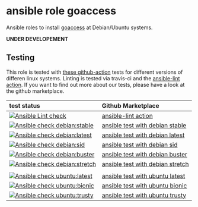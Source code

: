  ansible role goaccess
===========================
Ansible roles to install [goaccess](https://github.com/allinurl/goaccess.git) at Debian/Ubuntu systems.

**UNDER DEVELOPEMENT**

 Testing
----------
This role is tested with [these github-action](https://github.com/search?q=topic%3Acheck-ansible+topic%3Agithub-actions+org%3Aroles-ansible&type=Repositories) tests for different versions of differen linux systems. Linting is tested via travis-ci and the  [ansible-lint action](https://github.com/marketplace/actions/ansible-lint).
If you want to find out more about our tests, please have a look at the github marketplace.

| test status | Github Marketplace |
| :---------  | :----------------  |
| [![Ansible Lint check](https://github.com/roles-ansible/ansible_role_goaccess/workflows/Ansible%20Lint%20check/badge.svg)](https://github.com/roles-ansible/ansible_role_goaccess/actions?query=workflow%3A%22Ansible+Lint+check%22) | [ansible-lint action](https://github.com/marketplace/actions/ansible-lint)
| [![Ansible check debian:stable](https://github.com/roles-ansible/ansible_role_goaccess/workflows/Ansible%20check%20debian:stable/badge.svg)](https://github.com/roles-ansible/ansible_role_goaccess/actions?query=workflow%3A%22Ansible+check+debian%3Astable%22) | [ansible test with debian stable](https://github.com/marketplace/actions/check-ansible-debian-stable) |
| [![Ansible check debian:latest](https://github.com/roles-ansible/ansible_role_goaccess/workflows/Ansible%20check%20debian:latest/badge.svg)](https://github.com/roles-ansible/ansible_role_goaccess/actions?query=workflow%3A%22Ansible+check+debian%3Alatest%22) | [ansible test with debian latest](https://github.com/marketplace/actions/check-ansible-debian-latest) |
| [![Ansible check debian:sid](https://github.com/roles-ansible/ansible_role_goaccess/workflows/Ansible%20check%20debian:sid/badge.svg)](https://github.com/roles-ansible/ansible_role_goaccess/actions?query=workflow%3A%22Ansible+check+debian%3Asid%22) | [ansible test with debian sid](https://github.com/marketplace/actions/check-ansible-debian-sid) |
| [![Ansible check debian:buster](https://github.com/roles-ansible/ansible_role_goaccess/workflows/Ansible%20check%20debian:buster/badge.svg)](https://github.com/roles-ansible/ansible_role_goaccess/actions?query=workflow%3A%22Ansible+check+debian%3Abuster%22) | [ansible test with debian buster](https://github.com/marketplace/actions/check-ansible-debian-buster) |
| [![Ansible check debian:stretch](https://github.com/roles-ansible/ansible_role_goaccess/workflows/Ansible%20check%20debian:stretch/badge.svg)](https://github.com/roles-ansible/ansible_role_goaccess/actions?query=workflow%3A%22Ansible+check+debian%3Astretch%22) | [ansible test with debian stretch](https://github.com/marketplace/actions/check-ansible-debian-stretch) |
| | |
| [![Ansible check ubuntu:latest](https://github.com/roles-ansible/ansible_role_goaccess/workflows/Ansible%20check%20ubuntu:latest/badge.svg)](https://github.com/roles-ansible/ansible_role_goaccess/actions?query=workflow%3A%22Ansible+check+ubuntu%3Alatest%22) | [ansible test with ubuntu latest](https://github.com/marketplace/actions/check-ansible-ubuntu-latest) |
| [![Ansible check ubuntu:bionic](https://github.com/roles-ansible/ansible_role_goaccess/workflows/Ansible%20check%20ubuntu:bionic/badge.svg)](https://github.com/roles-ansible/ansible_role_goaccess/actions?query=workflow%3A%22Ansible+check+ubuntu%3Abionic%22) | [ansible test with ubuntu bionic](https://github.com/marketplace/actions/check-ansible-ubuntu-bionic) |
| [![Ansible check ubuntu:trusty](https://github.com/roles-ansible/ansible_role_goaccess/workflows/Ansible%20check%20ubuntu:trusty/badge.svg)](https://github.com/roles-ansible/ansible_role_goaccess/actions?query=workflow%3A%22Ansible+check+ubuntu%3Atrusty%22) | [ansible test with ubuntu trusty](https://github.com/marketplace/actions/check-ansible-ubuntu-trusty) |
